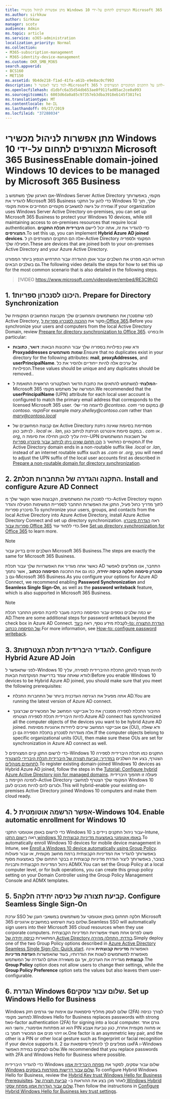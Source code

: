 ```yaml
---
title: מתן אפשרות לניהול מכשירי Windows 10 המצורפים לתחום על-ידי Microsoft 365 Business
ms.author: sirkkuw
author: Sirkkuw
manager: scotv
audience: Admin
ms.topic: article
ms.service: o365-administration
localization_priority: Normal
ms.collection:
- M365-subscription-management
- M365-identity-device-management
ms.custom: OKR_SMB_M365
search.appverid:
- BCS160
- MET150
ms.assetid: 9b4de218-f1ad-41fa-a61b-e9e8ac0cf993
description: למד כיצד לאפשר ל-Microsoft 365 להגן על התקנים המקומיים המצורפים ל-Windows 10.
ms.openlocfilehash: d1dbfc6a35d54db653ae0f911fad05ac2ce0a993
ms.sourcegitcommit: 6003d6da0a85c97357eb3dba3918eb145f381fe1
ms.translationtype: MT
ms.contentlocale: he-IL
ms.lasthandoff: 09/27/2019
ms.locfileid: "37288034"
---
```

# <a name="enable-domain-joined-windows-10-devices-to-be-managed-by-microsoft-365-business"></a><span data-ttu-id="fa20d-103">מתן אפשרות לניהול מכשירי Windows 10 המצורפים לתחום על-ידי Microsoft 365 Business</span><span class="sxs-lookup"><span data-stu-id="fa20d-103">Enable domain-joined Windows 10 devices to be managed by Microsoft 365 Business</span></span>

<span data-ttu-id="fa20d-104">אם הארגון שלך משתמש ב-Windows Server Active Directory מקומי, באפשרותך להגדיר את Microsoft 365 Business כדי להגן על התקני Windows 10 שלך, תוך שמירה על גישה למשאבים מקומיים המחייבים אימות מקומי.</span><span class="sxs-lookup"><span data-stu-id="fa20d-104">If your organization uses Windows Server Active Directory on-premises, you can set up Microsoft 365 Business to protect your Windows 10 devices, while still maintaining access to on-premises resources that require local authentication.</span></span>
<span data-ttu-id="fa20d-105">כדי להגדיר את זה, אתה יכול ליישם **היברידית תכלת התקנים המצורפים**.</span><span class="sxs-lookup"><span data-stu-id="fa20d-105">To set this up, you can implement **Hybrid Azure AD joined devices**.</span></span> <span data-ttu-id="fa20d-106">אלה הם התקנים המצורפים הן ל-Active Directory המקומי ולספריה הפעילה שלך.</span><span class="sxs-lookup"><span data-stu-id="fa20d-106">These are devices that are joined both to your on-premises Active Directory and your Azure Active Directory.</span></span>

<span data-ttu-id="fa20d-107">הווידאו הבא מפרט את השלבים עבור אופן ההגדרה עבור התרחיש הנפוץ ביותר המפורט גם בשלבים הבאים.</span><span class="sxs-lookup"><span data-stu-id="fa20d-107">The following video details the steps for how to set this up for the most common scenario that is also detailed in the following steps.</span></span>

> [!VIDEO https://www.microsoft.com/videoplayer/embed/RE3C9hO]
  

## <a name="1-prepare-for-directory-synchronization"></a><span data-ttu-id="fa20d-108">1. היכונו לסנכרון ספריות</span><span class="sxs-lookup"><span data-stu-id="fa20d-108">1. Prepare for Directory Synchronization</span></span> 

<span data-ttu-id="fa20d-109">לפני שתסנכרן את המשתמשים והמחשבים שלך מקבוצת המחשבים המקומית של Active Directory, סקור את [ההכנה לסנכרון ספריות ל-Office 365](https://docs.microsoft.com/office365/enterprise/prepare-for-directory-synchronization).</span><span class="sxs-lookup"><span data-stu-id="fa20d-109">Before you synchronize your users and computers from the local Active Directory Domain, review [Prepare for directory synchronization to Office 365](https://docs.microsoft.com/office365/enterprise/prepare-for-directory-synchronization).</span></span> <span data-ttu-id="fa20d-110">בפרט:</span><span class="sxs-lookup"><span data-stu-id="fa20d-110">In particular:</span></span>

   - <span data-ttu-id="fa20d-111">ודא שאין כפילויות בספריה שלך עבור התכונות הבאות: **דואר**, **כתובות Proxyaddresses שמות** **משתמשים**.</span><span class="sxs-lookup"><span data-stu-id="fa20d-111">Ensure that no duplicates exist in your directory for the following attributes: **mail**, **proxyAddresses**, and **userPrincipalName**.</span></span> <span data-ttu-id="fa20d-112">על ערכים אלה להיות ייחודיים ולהסיר את כל הכפילויות.</span><span class="sxs-lookup"><span data-stu-id="fa20d-112">These values should be unique and any duplicates should be removed..</span></span>
   
   - <span data-ttu-id="fa20d-113">**המלצתי** למשתמש להתאים את כתובת הדואר האלקטרוני הראשית התואמת ל-Microsoft 365 המורשה של משתמש מקומי.</span><span class="sxs-lookup"><span data-stu-id="fa20d-113">We recommended that the **userPrincipalName** (UPN) attribute for each local user account is configured to match the primary email address that corresponds to the licensed Microsoft 365 user.</span></span> <span data-ttu-id="fa20d-114">לדוגמה *מרי שלי @<span>contoso.<span> com* במקום *מרי @ contoso. מקומי*</span><span class="sxs-lookup"><span data-stu-id="fa20d-114">For example *mary.shelley@<span>contoso.<span>com* rather than *mary@contoso.local*</span></span>
   
   - <span data-ttu-id="fa20d-115">אם קבוצת המחשבים של Active Directory מסתיימת בסיומת שאינה ניתנת לניתוב כגון *. local* או *. lan*, במקום סיומת אינטרנט הניתנת לניתוב כגון *. com* או *. org*, יהיה עליך לכוונן תחילה את סיומת ה-UPN של חשבונות המשתמשים המקומיים כמתואר ב [הכן תחום שאינו ניתן לניתוב עבור סינכרון ספריות](https://docs.microsoft.com/office365/enterprise/prepare-a-non-routable-domain-for-directory-synchronization).</span><span class="sxs-lookup"><span data-stu-id="fa20d-115">If the Active Directory domain ends in a non-routable suffix like *.local* or *.lan*, instead of an internet routable suffix such as *.com* or *.org*, you will need to adjust the UPN suffix of the local user accounts first as described in [Prepare a non-routable domain for directory synchronization](https://docs.microsoft.com/office365/enterprise/prepare-a-non-routable-domain-for-directory-synchronization).</span></span> 

## <a name="2-install-and-configure-azure-ad-connect"></a><span data-ttu-id="fa20d-116">2. התקנה והגדרה של התחברות תכלת</span><span class="sxs-lookup"><span data-stu-id="fa20d-116">2. Install and configure Azure AD Connect</span></span>

<span data-ttu-id="fa20d-117">כדי לסנכרן את המשתמשים, הקבוצות ואנשי הקשר שלך מ-Active Directory המקומי לתוך מדריך כחול פעיל, התקן את האפשרות התחבר לספריית המשימות הפעילה והגדר סינכרון ספריות.</span><span class="sxs-lookup"><span data-stu-id="fa20d-117">To synchronize your users, groups, and contacts from the local Active Directory into Azure Active Directory, install Azure Active Directory Connect and set up directory synchronization.</span></span> <span data-ttu-id="fa20d-118">ראה [הגדרת סינכרון ספריות עבור Office 365](https://support.office.com/article/1b3b5318-6977-42ed-b5c7-96fa74b08846) כדי ללמוד עוד.</span><span class="sxs-lookup"><span data-stu-id="fa20d-118">See [Set up directory synchronization for Office 365](https://support.office.com/article/1b3b5318-6977-42ed-b5c7-96fa74b08846) to learn more.</span></span>

> [!NOTE]
> <span data-ttu-id="fa20d-119">השלבים זהים בדיוק עבור Microsoft 365 Business.</span><span class="sxs-lookup"><span data-stu-id="fa20d-119">The steps are exactly the same for Microsoft 365 Business.</span></span> 

<span data-ttu-id="fa20d-120">כאשר אתה מגדיר את האפשרויות שלך עבור תכלת AD התחבר, אנו ממליצים לאפשר **סנכרון סיסמה** **חלקה כניסה יחידה**, כמו גם את התכונה **הסיסמה ככתוב** , אשר נתמך גם ב-Microsoft 365 Business.</span><span class="sxs-lookup"><span data-stu-id="fa20d-120">As you configure your options for Azure AD Connect, we recommend enabling **Password Synchronization** and **Seamless Single Sign-On**, as well as the **password writeback** feature, which is also supported in Microsoft 365 Business.</span></span>

> [!NOTE]
> <span data-ttu-id="fa20d-121">יש כמה שלבים נוספים עבור הסיסמה כתיבה מעבר לתיבת הסימון התחבר תכלת AD.</span><span class="sxs-lookup"><span data-stu-id="fa20d-121">There are some additional steps for password writeback beyond the check box in Azure AD Connect.</span></span> <span data-ttu-id="fa20d-122">לקבלת מידע נוסף, ראה [כיצד-to: הגדרת התצורה של הסיסמה ככתוב](https://docs.microsoft.com/azure/active-directory/authentication/howto-sspr-writeback).</span><span class="sxs-lookup"><span data-stu-id="fa20d-122">For more information, see [How-to: configure password writeback](https://docs.microsoft.com/azure/active-directory/authentication/howto-sspr-writeback).</span></span> 

## <a name="3-configure-hybrid-azure-ad-join"></a><span data-ttu-id="fa20d-123">3. להגדיר היברידית תכלת הצטרפות</span><span class="sxs-lookup"><span data-stu-id="fa20d-123">3. Configure Hybrid Azure AD Join</span></span>

<span data-ttu-id="fa20d-124">לפני שתאפשר ל-Windows 10 להיות מצורף להתקן התכלת ההיברידית לספירה, עליך לוודא שאתה עומד בדרישות המוקדמות הבאות:</span><span class="sxs-lookup"><span data-stu-id="fa20d-124">Before you enable Windows 10 devices to be Hybrid Azure AD joined, you should make sure that you meet the following prerequisites:</span></span>

   - <span data-ttu-id="fa20d-125">אתה מפעיל את הגירסה העדכנית ביותר של התחברות התכלת AD.</span><span class="sxs-lookup"><span data-stu-id="fa20d-125">You are running the latest version of Azure AD connect.</span></span>

   - <span data-ttu-id="fa20d-126">החיבור התכלת לספירה מסנכרן את כל אובייקטי המחשב של המכשירים שברצונך להיות היברידית תכלת לספירה הצטרפו.</span><span class="sxs-lookup"><span data-stu-id="fa20d-126">Azure AD connect has synchronized all the computer objects of the devices you want to be hybrid Azure AD joined.</span></span> <span data-ttu-id="fa20d-127">אם אובייקטי המחשב שייכים ליחידות ארגוניות מסוימות (OU), ודא שאלה אלה מוגדרות לסנכרון בתכלת הספירה גם כן.</span><span class="sxs-lookup"><span data-stu-id="fa20d-127">If the computer objects belong to specific organizational units (OU), then make sure these OUs are set for synchronization in Azure AD connect as well.</span></span>

<span data-ttu-id="fa20d-128">כדי לרשום התקן קיים המצורפים ל-Windows 10 התקנים כמו תכלת היברידית לספירה הצטרף, בצע את השלבים [במדריך: קביעת תצורה של היברידית תכלת היברידי להצטרף לתחומים מנוהלים](https://docs.microsoft.com/azure/active-directory/devices/hybrid-azuread-join-managed-domains#configure-hybrid-azure-ad-join).</span><span class="sxs-lookup"><span data-stu-id="fa20d-128">To register existing domain-joined Windows 10 devices as Hybrid Azure AD joined, follow the steps in the [Tutorial: Configure hybrid Azure Active Directory join for managed domains](https://docs.microsoft.com/azure/active-directory/devices/hybrid-azuread-join-managed-domains#configure-hybrid-azure-ad-join).</span></span> <span data-ttu-id="fa20d-129">פעולה זו תהפוך היברידית לזמינה הקיימת ב-Active Directory המקומי שלך הצטרף למחשבי Windows 10 ולגרום להם להיות מוכנים לענן.</span><span class="sxs-lookup"><span data-stu-id="fa20d-129">This will hybrid-enable your existing on-premises Active Directory joined Windows 10 computers and make them cloud ready.</span></span>
    
## <a name="4-enable-automatic-enrollment-for-windows-10"></a><span data-ttu-id="fa20d-130">4. אפשר הרשמה אוטומטית ל-Windows 10</span><span class="sxs-lookup"><span data-stu-id="fa20d-130">4. Enable automatic enrollment for Windows 10</span></span>

 <span data-ttu-id="fa20d-131">כדי לרשום באופן אוטומטי התקני Windows 10 עבור ניהול התקנים ניידים ב-Intune, ראה [רישום התקן windows 10 באופן אוטומטי באמצעות מדיניות קבוצתית](https://docs.microsoft.com/windows/client-management/mdm/enroll-a-windows-10-device-automatically-using-group-policy).</span><span class="sxs-lookup"><span data-stu-id="fa20d-131">To automatically enroll Windows 10 devices for mobile device management in Intune, see [Enroll a Windows 10 device automatically using Group Policy](https://docs.microsoft.com/windows/client-management/mdm/enroll-a-windows-10-device-automatically-using-group-policy).</span></span> <span data-ttu-id="fa20d-132">באפשרותך להגדיר את המדיניות הקבוצתית ברמת מחשב מקומית, או עבור פעולות בצובר, באפשרותך ליצור הגדרת מדיניות קבוצתית זו בבקר התחום שלך באמצעות מסוף ניהול המדיניות הקבוצתית ותבניות ADMX.</span><span class="sxs-lookup"><span data-stu-id="fa20d-132">You can set the Group Policy at a local computer level, or for bulk operations, you can create this group policy setting on your Domain Controller using the Group Policy Management Console and ADMX templates.</span></span>

## <a name="5-configure-seamless-single-sign-on"></a><span data-ttu-id="fa20d-133">5. קביעת תצורה של כניסה יחידה חלקה</span><span class="sxs-lookup"><span data-stu-id="fa20d-133">5. Configure Seamless Single Sign-On</span></span>

  <span data-ttu-id="fa20d-134">ערכת SSO חלקה תחתום באופן אוטומטי על משתמשים במשאבי הענן של Microsoft 365 שלהם בעת השימוש במחשבים ארגוניים.</span><span class="sxs-lookup"><span data-stu-id="fa20d-134">Seamless SSO will automatically sign users into their Microsoft 365 cloud resources when they use corporate computers.</span></span> <span data-ttu-id="fa20d-135">פשוט לפרוס אחת משתי אפשרויות המדיניות הקבוצתית המתוארות [כניסה יחידה של Active Directory בודדת: התחלה מהירה](https://docs.microsoft.com/azure/active-directory/hybrid/how-to-connect-sso-quick-start#step-2-enable-the-feature).</span><span class="sxs-lookup"><span data-stu-id="fa20d-135">Simply deploy one of the two Group Policy options described in [Azure Active Directory Seamless Single Sign-On: Quick start](https://docs.microsoft.com/azure/active-directory/hybrid/how-to-connect-sso-quick-start#step-2-enable-the-feature).</span></span> <span data-ttu-id="fa20d-136">האפשרות **מדיניות קבוצתית** אינה מאפשרת למשתמשים לשנות את הגדרותיו, בעוד שהאפשרות **העדפת מדיניות קבוצתית** מגדירה את הערכים, אך גם משאירה אותם להגדרה של המשתמש.</span><span class="sxs-lookup"><span data-stu-id="fa20d-136">The **Group Policy** option does not allow users to change their settings, while the **Group Policy Preference** option sets the values but also leaves them user-configurable.</span></span>

## <a name="6-set-up-windows-hello-for-business"></a><span data-ttu-id="fa20d-137">6. הגדרת Windows שלום עבור עסקים</span><span class="sxs-lookup"><span data-stu-id="fa20d-137">6. Set up Windows Hello for Business</span></span>

 <span data-ttu-id="fa20d-138">Windows שלום לעסק מחליף סיסמאות עם אימות שני גורמים חזק (2FA) לצורך כניסה למחשב מקומי.</span><span class="sxs-lookup"><span data-stu-id="fa20d-138">Windows Hello for Business replaces passwords with strong two-factor authentication (2FA) for signing into a local computer.</span></span> <span data-ttu-id="fa20d-139">גורם אחד הוא זוג מפתחות אסימטרי, והשני הוא PIN או מחווה מקומית אחרת, כגון טביעת אצבע או זיהוי פנים אם המכשיר תומך בו.</span><span class="sxs-lookup"><span data-stu-id="fa20d-139">One factor is an asymmetric key pair, and the other is a PIN or other local gesture such as fingerprint or facial recognition if your device supports it.</span></span> <span data-ttu-id="fa20d-140">אנו ממליצים לך להחליף סיסמאות עם 2FA ו-Windows שלום לעסקים במידת האפשר.</span><span class="sxs-lookup"><span data-stu-id="fa20d-140">We recommended that you replace passwords with 2FA and Windows Hello for Business where possible.</span></span>

<span data-ttu-id="fa20d-141">כדי להגדיר היברידית Windows שלום עבור עסקים, לסקור את [מפתח היברידית אמון Windows שלום עבור דרישות מוקדמות בעסקים](https://docs.microsoft.com/windows/security/identity-protection/hello-for-business/hello-hybrid-key-trust-prereqs).</span><span class="sxs-lookup"><span data-stu-id="fa20d-141">To configure Hybrid Windows Hello for Business, review the [Hybrid Key trust Windows Hello for Business Prerequisites](https://docs.microsoft.com/windows/security/identity-protection/hello-for-business/hello-hybrid-key-trust-prereqs).</span></span> <span data-ttu-id="fa20d-142">לאחר מכן בצע את ההוראות ב- [קביעת תצורה של Windows Hybrid שלום עבור הגדרות אמון מפתח עסקי](https://docs.microsoft.com/windows/security/identity-protection/hello-for-business/hello-hybrid-key-whfb-settings).</span><span class="sxs-lookup"><span data-stu-id="fa20d-142">Then follow the instructions in [Configure Hybrid Windows Hello for Business key trust settings](https://docs.microsoft.com/windows/security/identity-protection/hello-for-business/hello-hybrid-key-whfb-settings).</span></span> 
